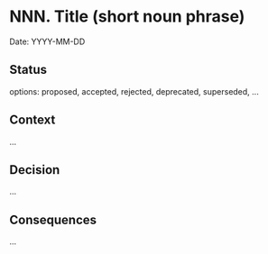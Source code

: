 # NNN. Title (short noun phrase)

Date: YYYY-MM-DD

## Status

options: proposed, accepted, rejected, deprecated, superseded, ...

## Context

...

## Decision

...

## Consequences

...
